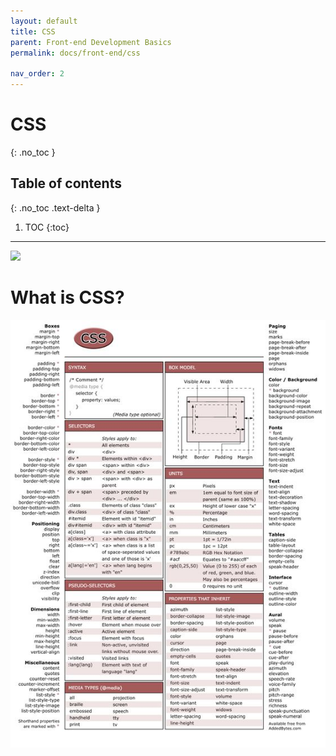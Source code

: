 ```yaml
---
layout: default
title: CSS
parent: Front-end Development Basics
permalink: docs/front-end/css

nav_order: 2
---
```


# CSS
{: .no_toc }

## Table of contents
{: .no_toc .text-delta }

1. TOC
{:toc}

---

![](https://github.com/happygoals/takeaways/assets/images/Front-end_Development_Basics_CSS-cheat-sheet.jpg)

# What is CSS? 
![](../../assets/images/Front-end_Development_Basics_CSS-cheat-sheet.jpg)
